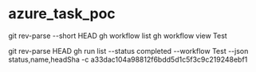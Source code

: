 # azure_task_poc

git rev-parse --short HEAD
gh workflow list
gh workflow view Test


git rev-parse HEAD 
gh run list --status completed --workflow Test --json status,name,headSha -c a33dac104a98812f6bdd5d1c5f3c9c219248ebf1 





